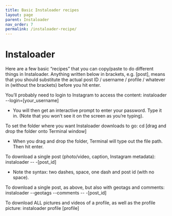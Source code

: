 ```yaml
---
title: Basic Instaloader recipes
layout: page
parent: Instaloader
nav_order: 7
permalink: /instaloader-recipe/
---
```

# Instaloader

Here are a few basic “recipes” that you can copy/paste to do different things in Instaloader. Anything written below in brackets, e.g. [post], means that you should substitute the actual post ID / username / profile / whatever in (without the brackets) before you hit enter. 

You’ll probably need to login to Instagram to access the content:
instaloader --login=[your_username]

* You will then get an interactive prompt to enter your password. Type it in. (Note that you won’t see it on the screen as you’re typing). 

To set the folder where you want Instaloader downloads to go:
cd [drag and drop the folder onto Terminal window]

* When you drag and drop the folder, Terminal will type out the file path. Then hit enter. 

To download a single post (photo/video, caption, Instagram metadata):
instaloader -- -[post_id]

* Note the syntax: two dashes, space, one dash and  post id (with no space).

To download a single post, as above, but also with geotags and comments:
instaloader --geotags --comments -- -[post_id]


To download ALL pictures and videos of a profile, as well as the profile picture:
instaloader profile [profile]







